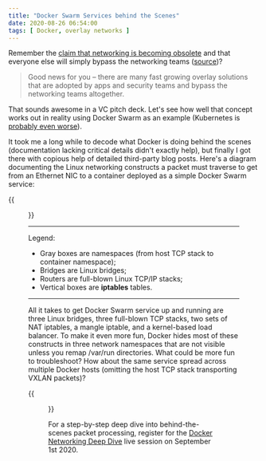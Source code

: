 ```yaml
---
title: "Docker Swarm Services behind the Scenes"
date: 2020-08-26 06:54:00
tags: [ Docker, overlay networks ]
---
```

Remember the [claim that networking is becoming obsolete](https://blog.ipspace.net/2020/02/the-never-ending-my-overlay-is-better.html) and that everyone else will simply bypass the networking teams ([source](https://twitter.com/martin_casado/status/1227793721019600897))?

> Good news for you – there are many fast growing overlay solutions that are adopted by apps and security teams and bypass the networking teams altogether.

That sounds awesome in a VC pitch deck. Let's see how well that concept works out in reality using Docker Swarm as an example (Kubernetes is [probably even worse](https://speakerdeck.com/thockin/kubernetes-and-networks-why-is-this-so-dang-hard)).
<!--more-->
It took me a long while to decode what Docker is doing behind the scenes (documentation lacking critical details didn't exactly help), but finally I got there with copious help of detailed third-party blog posts. Here's a diagram documenting the Linux networking constructs a packet must traverse to get from an Ethernet NIC to a container deployed as a simple Docker Swarm service:

{{<figure src="/2020/08/Docker-Swarm-Service.jpg" caption="The path to reach a service container in Docker Swarm" >}}

- - -
Legend:
* Gray boxes are namespaces (from host TCP stack to container namespace);
* Bridges are Linux bridges;
* Routers are full-blown Linux TCP/IP stacks;
* Vertical boxes are **iptables** tables.
- - -
All it takes to get Docker Swarm service up and running are three Linux bridges, three full-blown TCP stacks, two sets of NAT iptables, a mangle iptable, and a kernel-based load balancer. To make it even more fun, Docker hides most of these constructs in three network namespaces that are not visible unless you remap /var/run directories. What could be more fun to troubleshoot? How about the same service spread across multiple Docker hosts (omitting the host TCP stack transporting VXLAN packets)?

{{<figure src="/2020/08/Docker-Swarm-Multihost-Service.jpg" caption="The path to reach a service container on another Docker Swarm node" >}}

For a step-by-step deep dive into behind-the-scenes packet processing, register for the [Docker Networking Deep Dive](https://www.ipspace.net/Docker_Networking_Deep_Dive) live session on September 1st 2020.
